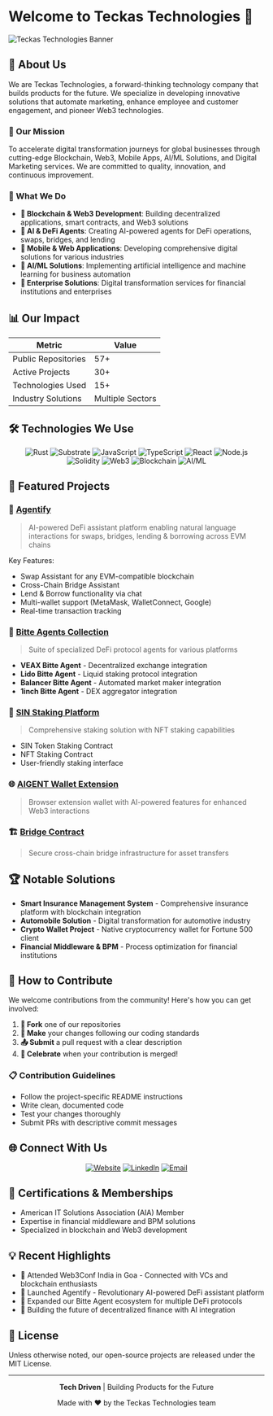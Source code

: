 # Welcome to Teckas Technologies 👋

![Teckas Technologies Banner](https://drive.google.com/file/d/1mNI6i38iS1vwihtWn16raddVWvY5Synt/view?usp=sharing)

## 🚀 About Us

We are Teckas Technologies, a forward-thinking technology company that builds products for the future. We specialize in developing innovative solutions that automate marketing, enhance employee and customer engagement, and pioneer Web3 technologies.

### 🎯 Our Mission

To accelerate digital transformation journeys for global businesses through cutting-edge Blockchain, Web3, Mobile Apps, AI/ML Solutions, and Digital Marketing services. We are committed to quality, innovation, and continuous improvement.

### 🌟 What We Do

- **🔗 Blockchain & Web3 Development**: Building decentralized applications, smart contracts, and Web3 solutions
- **🤖 AI & DeFi Agents**: Creating AI-powered agents for DeFi operations, swaps, bridges, and lending
- **📱 Mobile & Web Applications**: Developing comprehensive digital solutions for various industries
- **🧠 AI/ML Solutions**: Implementing artificial intelligence and machine learning for business automation
- **🏢 Enterprise Solutions**: Digital transformation services for financial institutions and enterprises

## 📊 Our Impact

<div align="center">

| Metric | Value |
|--------|-------|
| Public Repositories | 57+ |
| Active Projects | 30+ |
| Technologies Used | 15+ |
| Industry Solutions | Multiple Sectors |

</div>

## 🛠️ Technologies We Use

<div align="center">

![Rust](https://img.shields.io/badge/-Rust-000000?style=flat-square&logo=rust&logoColor=white)
![Substrate](https://img.shields.io/badge/-Substrate-282828?style=flat-square&logo=polkadot&logoColor=white)
![JavaScript](https://img.shields.io/badge/-JavaScript-F7DF1E?style=flat-square&logo=javascript&logoColor=black)
![TypeScript](https://img.shields.io/badge/-TypeScript-3178C6?style=flat-square&logo=typescript&logoColor=white)
![React](https://img.shields.io/badge/-React-61DAFB?style=flat-square&logo=react&logoColor=black)
![Node.js](https://img.shields.io/badge/-Node.js-339933?style=flat-square&logo=node.js&logoColor=white)
![Solidity](https://img.shields.io/badge/-Solidity-363636?style=flat-square&logo=solidity&logoColor=white)
![Web3](https://img.shields.io/badge/-Web3.js-F16822?style=flat-square&logo=web3.js&logoColor=white)
![Blockchain](https://img.shields.io/badge/-Blockchain-121D33?style=flat-square&logo=blockchain.com&logoColor=white)
![AI/ML](https://img.shields.io/badge/-AI/ML-FF6F00?style=flat-square&logo=tensorflow&logoColor=white)

</div>

## 🌟 Featured Projects

### 🤖 [Agentify](https://github.com/Teckas-Technologies/agentify-new-ui)
> AI-powered DeFi assistant platform enabling natural language interactions for swaps, bridges, lending & borrowing across EVM chains

Key Features:
- Swap Assistant for any EVM-compatible blockchain
- Cross-Chain Bridge Assistant
- Lend & Borrow functionality via chat
- Multi-wallet support (MetaMask, WalletConnect, Google)
- Real-time transaction tracking

### 🔗 [Bitte Agents Collection](https://github.com/Teckas-Technologies)
> Suite of specialized DeFi protocol agents for various platforms

- **VEAX Bitte Agent** - Decentralized exchange integration
- **Lido Bitte Agent** - Liquid staking protocol integration
- **Balancer Bitte Agent** - Automated market maker integration
- **1inch Bitte Agent** - DEX aggregator integration

### 💎 [SIN Staking Platform](https://github.com/Teckas-Technologies/SIN-STAKINGS)
> Comprehensive staking solution with NFT staking capabilities

- SIN Token Staking Contract
- NFT Staking Contract
- User-friendly staking interface

### 🌐 [AIGENT Wallet Extension](https://github.com/Teckas-Technologies/AIGENT_Wallet_Extension)
> Browser extension wallet with AI-powered features for enhanced Web3 interactions

### 🏗️ [Bridge Contract](https://github.com/Teckas-Technologies/bridge-contract)
> Secure cross-chain bridge infrastructure for asset transfers

## 🏆 Notable Solutions

- **Smart Insurance Management System** - Comprehensive insurance platform with blockchain integration
- **Automobile Solution** - Digital transformation for automotive industry
- **Crypto Wallet Project** - Native cryptocurrency wallet for Fortune 500 client
- **Financial Middleware & BPM** - Process optimization for financial institutions

## 🤝 How to Contribute

We welcome contributions from the community! Here's how you can get involved:

1. **🍴 Fork** one of our repositories
2. **🔧 Make** your changes following our coding standards
3. **📤 Submit** a pull request with a clear description
4. **🎉 Celebrate** when your contribution is merged!

### 📋 Contribution Guidelines

- Follow the project-specific README instructions
- Write clean, documented code
- Test your changes thoroughly
- Submit PRs with descriptive commit messages

## 🌐 Connect With Us

<div align="center">

[![Website](https://img.shields.io/badge/Website-teckastechnologies.com-blue?style=for-the-badge&logo=google-chrome)](https://teckastechnologies.com)
[![LinkedIn](https://img.shields.io/badge/LinkedIn-Teckas-0077B5?style=for-the-badge&logo=linkedin)](https://linkedin.com/company/teckas)
[![Email](https://img.shields.io/badge/Email-Contact%20Us-D14836?style=for-the-badge&logo=gmail&logoColor=white)](mailto:info@teckastechnologies.com)

</div>

## 🏅 Certifications & Memberships

- American IT Solutions Association (AIA) Member
- Expertise in financial middleware and BPM solutions
- Specialized in blockchain and Web3 development

## 💡 Recent Highlights

- 🎉 Attended Web3Conf India in Goa - Connected with VCs and blockchain enthusiasts
- 🚀 Launched Agentify - Revolutionary AI-powered DeFi assistant platform
- 🔗 Expanded our Bitte Agent ecosystem for multiple DeFi protocols
- 🌟 Building the future of decentralized finance with AI integration

## 📜 License

Unless otherwise noted, our open-source projects are released under the MIT License.

---

<div align="center">
 
**Tech Driven** | Building Products for the Future

Made with ❤️ by the Teckas Technologies team

</div>
